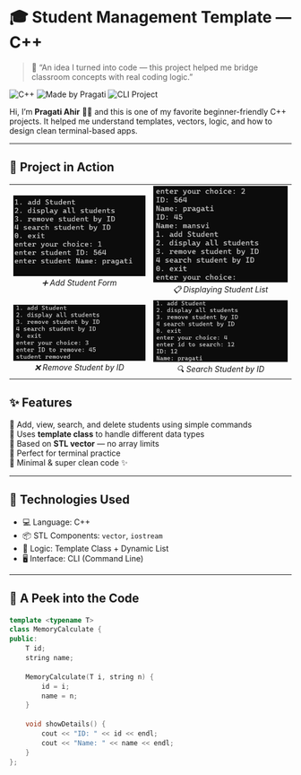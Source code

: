 # 🎓 Student Management Template — C++ 

> 📘 “An idea I turned into code — this project helped me bridge classroom concepts with real coding logic.”

![C++](https://img.shields.io/badge/Language-C++-blue)
![Made by Pragati](https://img.shields.io/badge/Made%20By-Pragati%20Ahir-ff69b4)
![CLI Project](https://img.shields.io/badge/Interface-Command%20Line-yellow)

Hi, I’m **Pragati Ahir** 👩‍💻 and this is one of my favorite beginner-friendly C++ projects. It helped me understand templates, vectors, logic, and how to design clean terminal-based apps.

---
## 👀 Project in Action

<table>
  <tr>
    <td align="center">
      <img src="screenshots/add_student.png" width="300"/><br/>
      <em>➕ Add Student Form</em>
    </td>
    <td align="center">
      <img src="screenshots/display-student.png" width="300"/><br/>
      <em>📋 Displaying Student List</em>
    </td>
  </tr>
  <tr>
    <td align="center">
      <img src="screenshots/remove_by_ID.png" width="300"/><br/>
      <em>❌ Remove Student by ID</em>
    </td>
    <td align="center">
      <img src="screenshots/serch_by_id.png" width="300"/><br/>
      <em>🔍 Search Student by ID</em>
    </td>
  </tr>
</table>


## ✨ Features

🌟 Add, view, search, and delete students using simple commands  
🌟 Uses **template class** to handle different data types  
🌟 Based on **STL vector** — no array limits  
🌟 Perfect for terminal practice  
🌟 Minimal & super clean code ✨

---

## 🔧 Technologies Used

- 💻 Language: C++  
- 📦 STL Components: `vector`, `iostream`  
- 🔄 Logic: Template Class + Dynamic List  
- 🖥️ Interface: CLI (Command Line)

---

## 🧠 A Peek into the Code

```cpp
template <typename T>
class MemoryCalculate {
public:
    T id;
    string name;

    MemoryCalculate(T i, string n) {
        id = i;
        name = n;
    }

    void showDetails() {
        cout << "ID: " << id << endl;
        cout << "Name: " << name << endl;
    }
};

